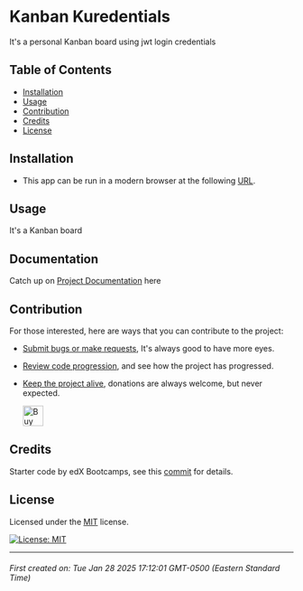 # Kanban Kuredentials

It's a personal Kanban board using jwt login credentials



## Table of Contents

- [Installation](#installation)
- [Usage](#usage)
- [Contribution](#contribution)
- [Credits](#credits)
- [License](#license)





## Installation

* This app can be run in a modern browser at the following [URL](https://kanban-kuredentials.onrender.com).





## Usage

It's a Kanban board




## Documentation

Catch up on [Project Documentation](https://github.com/artoftheniles/kanban-kuredentials/wiki) here




## Contribution

For those interested, here are ways that you can contribute to the project:

* [Submit bugs or make requests](https://github.com/artoftheniles/kanban-kuredentials/issues), It's always good to have more eyes.
* [Review code progression](https://github.com/artoftheniles/kanban-kuredentials/pulls), and see how the project has progressed.
* [Keep the project alive](https://ko-fi.com/artoftheniles#), donations are always welcome, but never expected.

    <a href='https://ko-fi.com/V7V116V0Z9' target='_blank'><img height='36' style='border:0px;height:36px;' src='https://storage.ko-fi.com/cdn/kofi6.png?v=6' border='0' alt='Buy Me a Coffee at ko-fi.com' /></a>




## Credits

Starter code by edX Bootcamps, see this [commit](https://github.com/ArtOfTheNiles/Kanban-Kuredentials/commit/f89ded04149d29a1b96d1bf59461e4da9676a840) for details.




## License

Licensed under the [MIT](LICENSE.txt) license. 

[![License: MIT](https://img.shields.io/badge/License-MIT-yellow.svg)](https://opensource.org/licenses/MIT)

---

###### First created on: Tue Jan 28 2025 17:12:01 GMT-0500 (Eastern Standard Time)

